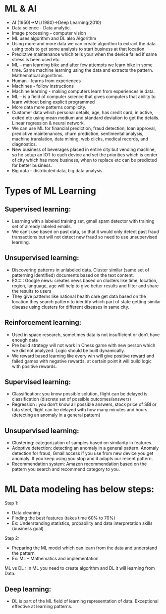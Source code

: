 # ML & AI
-	AI (1950)->ML(1980)->Deep Learning(2010)
-	Data science - Data analytic.  
-	Image processing – computer vision
-	ML uses algorithm and DL also Algorithm 
-	Using more and more data we can create algorithm to extract the data using tools to get some analysis to start business at that location.
-	Predictive maintenance which tells your when the device failed if same stress is been used etc. 
-	 ML – man learning bike and after few attempts we learn bike in some time. Same machine learning using the data and extracts the pattern. Mathematical algorithms. 
-	Human -  learns from experiences
-	Machines - follow instructions
-	Machine learning - making computers learn from experiences ie data.
-	ML – is a field of computer science that gives computers that ability to learn without being explicit programmed
-	More data more patterns complicity.
-	Customer data which personal details, age, has credit card, in active, exited etc using mean medium and standard deviation to get the details. Linear regression & neural network. 
-	We can use ML for financial prediction, fraud detection, loan approval, predictive maintenances, churn prediction, sentimental analysis, machine translation, data mining, web clicks, medical records, and diagnostics. 
-	New business of beverages placed in entire city but vending machine, so he setup an IOT to each device and set the priorities which is center of city which has more business, when to replace etc can be predicted for better business.
-	Big data – distributed data, big data analysis.
# Types of ML Learning
## Supervised learning: 
-	Learning with a labeled training set, gmail spam detector with training set of already labeled emails. 
-	We can’t use based on past data, so that it would only detect past fraud transactions but will not detect new fraud so need to use unsupervised learning.  
## Unsupervised learning: 
-	Discovering patterns in unlabeled data. Cluster similar (same set of patterning identified) documents based on the text content. 
-	EX::::: Google news: creates news based on clusters like time, location, region, language, age will help to give better results and filter and share the results to users
-	They give patterns like national health care get data based on the location they search pattern to identify which part of state getting similar disease using clusters for different diseases in same city.
## Reinforcement learning: 
-	Used in space research, sometimes data is not insufficient or don’t have enough data
-	Pre build strategy will not work in Chess game with new person which we did not analyzed. Logic should be built dynamically.
-	We reward based learning like every win will give positive reward and failed games with negative rewards, at certain point it will build logic with positive rewards.
## Supervised learning:
-	Classification: you know possible solution, flight can be delayed is classification (discrete set of possible outcomes/answers)
-	Regression : you don’t know all possible answers, stock price of SBI or tata steel, flight can be delayed with how many minutes and hours (detecting an anomaly in a general pattern)
## Unsupervised learning:
-	Clustering: categorization of samples based on similarity in features.
-	Adoptive detection: detecting an anomaly in a general pattern.  Anomaly detection for fraud, Gmail access if you use from new device you get anomaly. If you keep using you stop and it adapts our recent pattern. 
-	Recommendation system: Amazon recommendation based on the pattern you search and recommend category to you.
# ML Data modeling has below steps:
Step 1:
-	Data cleaning
-	Finding the best features (takes time 60% to 70%)
-	Ex: Understanding statistics, probability and data interpretation skills (business goal)

Step 2:
-	Preparing the ML model which can learn from the data and understand the pattern
-	Ex: ML – Mathematics and implementation 

ML vs DL : In ML you need to create algorithm and DL it will learning from Data.
## Deep learning: 
-	DL is part of the ML field of learning representation of data. Exceptional effective at learning patterns.

